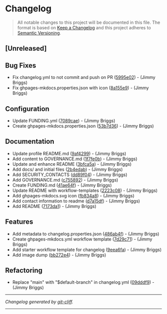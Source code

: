 # Changelog

> All notable changes to this project will be documented in this file. The format is based on
[Keep a Changelog](http://keepachangelog.com/) and this project adheres to
[Semantic Versioning](http://semver.org/).

## [Unreleased]

## Bug Fixes

- Fix changelog.yml to not commit and push on PR ([5995e02](https://github.com/noclocks/.github/commit/5995e027ce0ec5ea29b53483b747f5bd5c31c0d5))  - (Jimmy Briggs)
- Fix ghpages-mkdocs.properties.json with icon ([8a155e9](https://github.com/noclocks/.github/commit/8a155e9aace81183e2a80c91fd7084c04ea158d4))  - (Jimmy Briggs)

## Configuration

- Update FUNDING.yml ([7089cae](https://github.com/noclocks/.github/commit/7089cae039d7d7d0d3a921f6187378139811a177))  - (Jimmy Briggs)
- Create ghpages-mkdocs.properties.json ([53b7d36](https://github.com/noclocks/.github/commit/53b7d36309ab9cd9470825f812e35a9c7c0bcf70))  - (Jimmy Briggs)

## Documentation

- Update profile README.md ([9af4299](https://github.com/noclocks/.github/commit/9af4299a453d4fb7bc1207d4c17eebb2d99174a4))  - (Jimmy Briggs)
- Add content to GOVERNANCE.md ([1f7fe0b](https://github.com/noclocks/.github/commit/1f7fe0b18ccd3dbe3235f8ea83e75eaea7d0e5ec))  - (Jimmy Briggs)
- Update and enhance README ([3bfca5a](https://github.com/noclocks/.github/commit/3bfca5a2766640980a3b6819090cb0902cd5c3dd))  - (Jimmy Briggs)
- Add docs/ and initial files ([2b4edab](https://github.com/noclocks/.github/commit/2b4edabd376a28ba36d8e0fb92a8e902ea081a5c))  - (Jimmy Briggs)
- Add SECURITY_CONTACTS ([dd89f04](https://github.com/noclocks/.github/commit/dd89f04c0351610579a15345ab1b349d394254be))  - (Jimmy Briggs)
- Add GOVERNANCE.md ([c755892](https://github.com/noclocks/.github/commit/c7558922f8595084e126759d55b57e39c64126fe))  - (Jimmy Briggs)
- Create FUNDING.md ([41ae64f](https://github.com/noclocks/.github/commit/41ae64fe7d2e3d2c77e441f369f3e53d5fbf64b9))  - (Jimmy Briggs)
- Update README with workflow-templates ([2223c08](https://github.com/noclocks/.github/commit/2223c081e0b832f3673fb15521d87a0496cff26d))  - (Jimmy Briggs)
- Add ghpages-mkdocs.svg icon ([fb834a8](https://github.com/noclocks/.github/commit/fb834a8e21bdb179372ca99165fffefab036bd28))  - (Jimmy Briggs)
- Add contact information to readme ([d7a15df](https://github.com/noclocks/.github/commit/d7a15dfc181e5f004ac640b1a794ec7f4a5ead8a))  - (Jimmy Briggs)
- Add README ([7173da1](https://github.com/noclocks/.github/commit/7173da153b563d1e87c2d07c10b542900966691e))  - (Jimmy Briggs)

## Features

- Add metadata to changelog.properties.json ([486ab4f](https://github.com/noclocks/.github/commit/486ab4f6a891ff3777e1bb746ec157d76ca08dcd))  - (Jimmy Briggs)
- Create ghpages-mkdocs.yml workflow template ([7d29c71](https://github.com/noclocks/.github/commit/7d29c714b954c464aa2045f069762e7124298480))  - (Jimmy Briggs)
- Add starter workflow template for changelog ([9eea6fa](https://github.com/noclocks/.github/commit/9eea6fae7f2fbf12f7b2080403d7ced62de4cdf8))  - (Jimmy Briggs)
- Add image dump ([bb272e4](https://github.com/noclocks/.github/commit/bb272e4d397ed2e9bf300ca2f173b7191b00912a))  - (Jimmy Briggs)

## Refactoring

- Replace "main" with "$default-branch" in changelog.yml ([09dddf9](https://github.com/noclocks/.github/commit/09dddf94615dbaae43528431c9474810a60bce2d))  - (Jimmy Briggs)

***
*Changelog generated by [git-cliff](https://github.com/orhun/git-cliff).*
***
